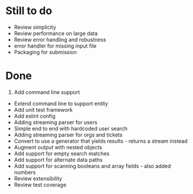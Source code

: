 # Still to do

 * Review simplicity
 * Review performance on large data
 * Review error handling and robustness
  * error handler for missing input file
 * Packaging for submission

# Done

 1. Add command line support
 * Extend command line to support entity
 * Add unit test framework
 * Add eslint config
 * Adding streaming parser for users
 * Simple end to end with hardcoded user search
 * Adding streaming parser for orgs and tickets
 * Convert to use a generator that yields results - returns a stream instead
 * Augment output with nested objects
 * Add support for empty search matches
 * Add support for alternate data paths
 * Add support for scanning booleans and array fields - also added numbers
 * Review extensibility
 * Review test coverage
